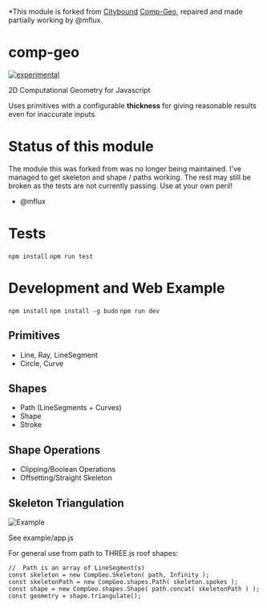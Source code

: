 *This module is forked from [Citybound](http://cityboundsim.com) [Comp-Geo](https://github.com/citybound-old/comp-geo), repaired and made partially working by @mflux.

# comp-geo

[![experimental](http://badges.github.io/stability-badges/dist/experimental.svg)](http://github.com/badges/stability-badges)

2D Computational Geometry for Javascript

Uses primitives with a configurable **thickness** for giving reasonable results even for inaccurate inputs.

# Status of this module

The module this was forked from was no longer being maintained. I've managed to get skeleton and shape / paths working. The rest may still be broken as the tests are not currently passing. Use at your own peril!

* @mflux

# Tests

`npm install`
`npm run test`

# Development and Web Example

`npm install`
`npm install -g budo`
`npm run dev`

## Primitives

* Line, Ray, LineSegment
* Circle, Curve

## Shapes

* Path (LineSegments + Curves)
* Shape
* Stroke

## Shape Operations

* Clipping/Boolean Operations
* Offsetting/Straight Skeleton

## Skeleton Triangulation

![Example](http://i.imgur.com/wHuq3UF.png)

See example/app.js

For general use from path to THREE.js roof shapes:

    //  Path is an array of LineSegment(s)
    const skeleton = new CompGeo.Skeleton( path, Infinity );
    const skeletonPath = new CompGeo.shapes.Path( skeleton.spokes );
    const shape = new CompGeo.shapes.Shape( path.concat( skeletonPath ) );
    const geometry = shape.triangulate();

